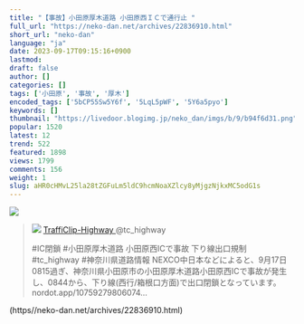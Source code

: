 ```yaml
---
title: "【事故】小田原厚木道路 小田原西ＩＣで通行止 "
full_url: "https://neko-dan.net/archives/22836910.html"
short_url: "neko-dan"
language: "ja"
date: 2023-09-17T09:15:16+0900
lastmod: 
draft: false
author: []
categories: []
tags: ['小田原', '事故', '厚木']
encoded_tags: ['5bCP55Sw5Y6f', '5LqL5pWF', '5Y6a5pyo']
keywords: []
thumbnail: "https://livedoor.blogimg.jp/neko_dan/imgs/b/9/b94f6d31.png"
popular: 1520
latest: 12
trend: 522
featured: 1898
views: 1799
comments: 156
weight: 1
slug: aHR0cHMvL25la28tZGFuLm5ldC9hcmNoaXZlcy8yMjgzNjkxMC5odG1s
---
```


![](https://livedoor.blogimg.jp/neko_dan/imgs/b/9/b94f6d31.png)

<blockquote id='twibodyhyXsrk4eqM'> <p> <img src='https//livedoor.blogimg.jp/neko_dan/imgs/d/8/d893c281.jpg'> <a href='https//twitter.com/tc_highway/status/1703195994744389702' target='_blank'>TraffiClip-Highway </a> @tc_highway </p> <p id='twitexthyXsrk4eqM'> #IC閉鎖 #小田原厚木道路 小田原西ICで事故 下り線出口規制 #tc_highway #神奈川県道路情報 NEXCO中日本などによると、9月17日0815過ぎ、神奈川県小田原市の小田原厚木道路小田原西ICで事故が発生し、0844から、下り線(西行/箱根口方面)で出口閉鎖となっています。 nordot.app/10759279806074… </p> </blockquote> 

(https//neko-dan.net/archives/22836910.html)

